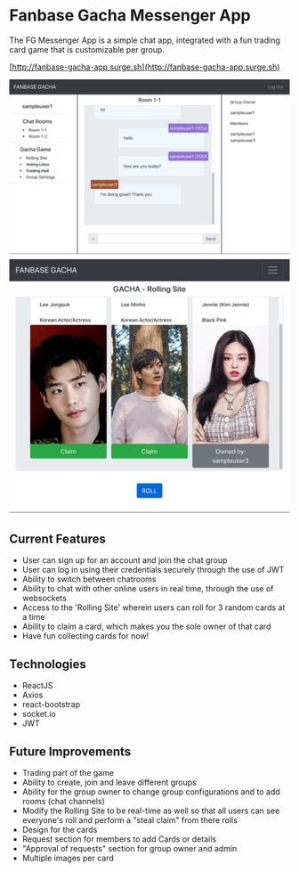 # Fanbase Gacha Messenger App

The FG Messenger App is a simple chat app, integrated with a fun trading card game that is customizable per group.

[http://fanbase-gacha-app.surge.sh](http://fanbase-gacha-app.surge.sh)

![screenshot of page](screenshot-1.png 'Test screenshot1')
![screenshot of page](screenshot-2.png 'Test screenshot2')

## Current Features
- User can sign up for an account and join the chat group
- User can log in using their credentials securely through the use of JWT
- Ability to switch between chatrooms
- Ability to chat with other online users in real time, through the use of websockets
- Access to the 'Rolling Site' wherein users can roll for 3 random cards at a time
- Ability to claim a card, which makes you the sole owner of that card
- Have fun collecting cards for now!

## Technologies
- ReactJS
- Axios
- react-bootstrap
- socket.io
- JWT

## Future Improvements
- Trading part of the game
- Ability to create, join and leave different groups
- Ability for the group owner to change group configurations and to add rooms (chat channels)
- Modify the Rolling Site to be real-time as well so that all users can see everyone's roll and perform a "steal claim" from there rolls
- Design for the cards
- Request section for members to add Cards or details
- "Approval of requests" section for group owner and admin
- Multiple images per card
